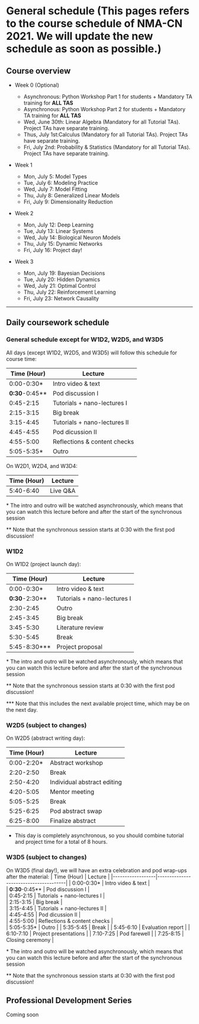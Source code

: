 # General schedule (This pages refers to the course schedule of NMA-CN 2021. We will update the new schedule as soon as possible.)

## Course overview
* Week 0 (Optional)
    * Asynchronous: Python Workshop Part 1 for students + Mandatory TA training for **ALL TAS**
    * Asynchronous: Python Workshop Part 2 for students + Mandatory TA training for **ALL TAS**
    * Wed, June 30th: Linear Algebra (Mandatory for all Tutorial TAs). Project TAs have separate training.
    * Thus, July 1st:Calculus (Mandatory for all Tutorial TAs). Project TAs have separate training.
    * Fri, July 2nd: Probability & Statistics (Mandatory for all Tutorial TAs). Project TAs have separate training.
    
* Week 1
    * Mon, July 5: Model Types
    * Tue, July 6: Modeling Practice
    * Wed, July 7: Model Fitting
    * Thu, July 8: Generalized Linear Models
    * Fri, July 9: Dimensionality Reduction
     
* Week 2
    * Mon, July 12: Deep Learning
    * Tue, July 13: Linear Systems
    * Wed, July 14: Biological Neuron Models
    * Thu, July 15: Dynamic Networks
    * Fri, July 16: Project day!
    
* Week 3
    * Mon, July 19: Bayesian Decisions
    * Tue, July 20: Hidden Dynamics
    * Wed, July 21: Optimal Control
    * Thu, July 22: Reinforcement Learning
    * Fri, July 23: Network Causality


----

## Daily coursework schedule

### General schedule except for W1D2, W2D5, and W3D5
All days (except W1D2, W2D5, and W3D5) will follow this schedule for course time:
 
|    Time (Hour)   |    Lecture                            | 
|------------------|---------------------------------------|
|    0:00-0:30\*   |    Intro video & text   |   
|    **0:30**-0:45**     |    Pod discussion I                   |                                      
|    0:45-2:15     |    Tutorials + nano-lectures I        |    
|    2:15-3:15     |    Big break                 |    
|    3:15-4:45     |    Tutorials + nano-lectures II      |   
|    4:45-4:55    |    Pod dicussion II       |    
|    4:55-5:00    |    Reflections & content checks               |    
|    5:05-5:35\*     |    Outro                              |
On W2D1, W2D4, and W3D4:

|    Time (Hour)   |    Lecture                            | 
|------------------|---------------------------------------|
|    5:40-6:40     |    Live Q&A                                |   

\* The intro and outro will be watched asynchronously, which means that you can watch this lecture before and after the start of the synchronous session

\** Note that the synchronous session starts at 0:30 with the first pod discussion!

### W1D2
On W1D2 (project launch day):

|    Time (Hour)   |    Lecture                            |
|------------------|---------------------------------------|
|    0:00-0:30\*   |    Intro video & text   |   
|    **0:30**-2:30**     |    Tutorials + nano-lectures I                   |                                      
|    2:30-2:45     |    Outro           |
|    2:45-3:45     |    Big break                 |    
|    3:45-5:30     |    Literature review   |
|    5:30-5:45     |    Break     |
|    5:45-8:30***   |    Project proposal    |

\* The intro and outro will be watched asynchronously, which means that you can watch this lecture before and after the start of the synchronous session 

\** Note that the synchronous session starts at 0:30 with the first pod discussion!

\*** Note that this includes the next available project time, which may be on the next day.

### W2D5 (subject to changes)
On W2D5 (abstract writing day):

|    Time (Hour)   |    Lecture                            |
|------------------|---------------------------------------|
|  0:00-2:20\*     |    Abstract workshop                  |
|  2:20-2:50     |    Break                              |
|  2:50-4:20     |    Individual abstract editing        |
|  4:20-5:05     |    Mentor meeting                     |
|  5:05-5:25     |    Break                              |
|  5:25-6:25     |    Pod abstract swap                  |
|  6:25-8:00     |    Finalize abstract                  |

* This day is completely asynchronous, so you should combine tutorial and project time for a total of 8 hours. 

### W3D5 (subject to changes)
On W3D5 (final day!), we will have an extra celebration and pod wrap-ups after the material:
|    Time (Hour)   |    Lecture                            | 
|------------------|---------------------------------------|
|    0:00-0:30\*   |    Intro video & text   |   
|    **0:30**-0:45**     |    Pod discussion I                   |                                      
|    0:45-2:15     |    Tutorials + nano-lectures I        |    
|    2:15-3:15     |    Big break                 |    
|    3:15-4:45     |    Tutorials + nano-lectures II      |   
|    4:45-4:55    |    Pod dicussion II       |    
|    4:55-5:00    |    Reflections & content checks               |    
|    5:05-5:35\*     |    Outro                              |
|    5:35-5:45     |    Break                        |
|    5:45-6:10    |    Evaluation report                      |
|    6:10-7:10    |    Project presentations                      |
|    7:10-7:25    |    Pod farewell                      |
|    7:25-8:15    |    Closing ceremony                      |

\* The intro and outro will be watched asynchronously, which means that you can watch this lecture before and after the start of the synchronous session 

\** Note that the synchronous session starts at 0:30 with the first pod discussion!

## Professional Development Series

Coming soon
